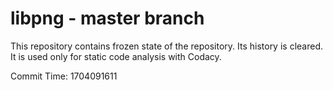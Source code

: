 # libpng - master branch

This repository contains frozen state of the repository.
Its history is cleared. It is used only for static code
analysis with Codacy.

Commit Time: 1704091611